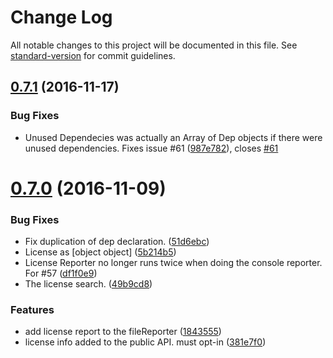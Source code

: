 # Change Log

All notable changes to this project will be documented in this file. See [standard-version](https://github.com/conventional-changelog/standard-version) for commit guidelines.

<a name="0.7.1"></a>
## [0.7.1](https://github.com/bucharest-gold/szero/compare/v0.7.0...v0.7.1) (2016-11-17)


### Bug Fixes

* Unused Dependecies was actually an Array of Dep objects if there were unused dependencies.  Fixes issue #61 ([987e782](https://github.com/bucharest-gold/szero/commit/987e782)), closes [#61](https://github.com/bucharest-gold/szero/issues/61)



<a name="0.7.0"></a>
# [0.7.0](https://github.com/bucharest-gold/szero/compare/v0.6.0...v0.7.0) (2016-11-09)


### Bug Fixes

* Fix duplication of dep declaration. ([51d6ebc](https://github.com/bucharest-gold/szero/commit/51d6ebc))
* License as [object object] ([5b214b5](https://github.com/bucharest-gold/szero/commit/5b214b5))
* License Reporter no longer runs twice when doing the console reporter.  For #57 ([df1f0e9](https://github.com/bucharest-gold/szero/commit/df1f0e9))
* The license search. ([49b9cd8](https://github.com/bucharest-gold/szero/commit/49b9cd8))


### Features

* add license report to the fileReporter ([1843555](https://github.com/bucharest-gold/szero/commit/1843555))
* license info added to the public API.  must opt-in ([381e7f0](https://github.com/bucharest-gold/szero/commit/381e7f0))
